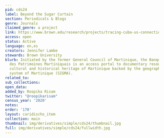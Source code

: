 ```yaml
---
pid: cds24
label: Beyond the Sugar Curtain
section: Periodicals & Blogs
genre: Journals
claimed_genre: a project
link: https://www.brown.edu/research/projects/tracing-cuba-us-connections/home-inicio
access: open
status: Active
language: en,es
creators: Jennifer Lambe
stewards: Brown University
blurb: Initiated by the former General Council of Martinique, the Banque Numérique
  des Patrimoines Martiniquais is an access portal to documentary resources on the
  cultural and historical heritage of Martinique backed by the geographic information
  system of Martinique (SIGMA).
related_to:
sub_collections:
open_data:
added_by: Roopika Risam
twitter: "@roopikarisam"
census_year: '2020'
notes:
order: '170'
layout: caridischo_item
collection: main
thumbnail: img/derivatives/simple/cds24/thumbnail.jpg
full: img/derivatives/simple/cds24/fullwidth.jpg
---
```

